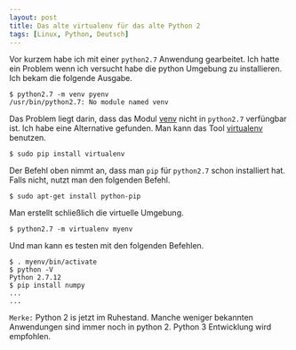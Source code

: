 ```yaml
---
layout: post
title: Das alte virtualenv für das alte Python 2
tags: [Linux, Python, Deutsch]
---
```



Vor kurzem habe ich mit einer `python2.7` Anwendung gearbeitet. Ich hatte ein Problem wenn ich versucht habe die python Umgebung zu installieren. Ich bekam die folgende Ausgabe.

```
$ python2.7 -m venv pyenv
/usr/bin/python2.7: No module named venv
```

Das Problem liegt darin, dass das Modul [venv](https://docs.python.org/3/library/venv.html) nicht in `python2.7` verfüngbar ist. Ich habe eine Alternative gefunden. Man kann das Tool [virtualenv](https://virtualenv.pypa.io/en/latest) benutzen.


```
$ sudo pip install virtualenv
```

Der Befehl oben nimmt an, dass man `pip` für `python2.7` schon installiert hat. Falls nicht, nutzt man den folgenden Befehl.


```
$ sudo apt-get install python-pip
```

Man erstellt schließlich die virtuelle Umgebung.


```
$ python2.7 -m virtualenv myenv
```

Und man kann es testen mit den folgenden Befehlen.


```
$ . myenv/bin/activate
$ python -V
Python 2.7.12
$ pip install numpy
...
...
```

`Merke:` Python 2 is jetzt im Ruhestand. Manche weniger bekannten Anwendungen sind immer noch in python 2. Python 3 Entwicklung wird empfohlen.






